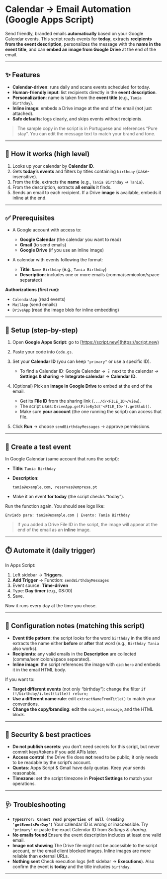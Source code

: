 # Calendar → Email Automation (Google Apps Script)

Send friendly, branded emails **automatically** based on your Google Calendar events.
This script reads events for **today**, extracts **recipients from the event description**, personalizes the message with the **name in the event title**, and can **embed an image from Google Drive** at the end of the email.

---

## ✨ Features

* **Calendar-driven**: runs daily and scans events scheduled for today.
* **Human-friendly input**: list recipients directly in the **event description**.
* **Personalization**: name is taken from the **event title** (e.g., `Tania Birthday`).
* **Inline image**: embeds a Drive image at the end of the email (not just attached).
* **Safe defaults**: logs clearly, and skips events without recipients.

> The sample copy in the script is in Portuguese and references “Pure stay”.
> You can edit the message text to match your brand and tone.

---

## 🧩 How it works (high level)

1. Looks up your calendar by **Calendar ID**.
2. Gets **today’s events** and filters by titles containing `birthday` (case-insensitive).
3. From the title, extracts the **name** (e.g., `Tania Birthday` → `Tania`).
4. From the description, extracts **all emails** it finds.
5. Sends an email to each recipient. If a Drive **image** is available, embeds it inline at the end.

---

## ✅ Prerequisites

* A Google account with access to:

  * **Google Calendar** (the calendar you want to read)
  * **Gmail** (to send emails)
  * **Google Drive** (if you use an inline image)
* A calendar with events following the format:

  * **Title**: `Name Birthday` (e.g., `Tania Birthday`)
  * **Description**: includes one or more emails (comma/semicolon/space separated)

**Authorizations (first run):**

* `CalendarApp` (read events)
* `MailApp` (send emails)
* `DriveApp` (read the image blob for inline embedding)

---

## 🚀 Setup (step-by-step)

1. Open **Google Apps Script**: go to [https://script.new](https://script.new)
2. Paste your code into `Code.gs`.
3. Set your **Calendar ID** (you can keep `"primary"` or use a specific ID).

   * To find a Calendar ID: Google Calendar → **⋮** next to the calendar → **Settings & sharing** → **Integrate calendar** → **Calendar ID**.
4. (Optional) Pick an **image in Google Drive** to embed at the end of the email.

   * Get its **File ID** from the sharing link (`.../d/<FILE_ID>/view`).
   * The script uses: `DriveApp.getFileById('<FILE_ID>').getBlob()`.
   * Make sure **your account** (the one running the script) can access that file.
5. Click **Run** → choose `sendBirthdayMessages` → approve permissions.

---

## 🧪 Create a test event

In Google Calendar (same account that runs the script):

* **Title**: `Tania Birthday`
* **Description**:

  ```
  tania@example.com, reservas@empresa.pt
  ```
* Make it an event **for today** (the script checks “today”).

Run the function again. You should see logs like:

```
Enviado para: tania@example.com | Evento: Tania Birthday
```

> If you added a Drive File ID in the script, the image will appear at the end of the email as an **inline** image.

---

## ⏱️ Automate it (daily trigger)

In Apps Script:

1. Left sidebar → **Triggers**.
2. **Add Trigger** → Function: `sendBirthdayMessages`
3. Event source: **Time-driven**
4. Type: **Day timer** (e.g., 08:00)
5. Save.

Now it runs every day at the time you chose.

---

## 🔧 Configuration notes (matching this script)

* **Event title pattern**: the script looks for the word `birthday` in the title and extracts the name either **before** or **after** that word (e.g., `Birthday Tania` also works).
* **Recipients**: any valid emails in the **Description** are collected (comma/semicolon/space separated).
* **Inline image**: the script references the image with `cid:hero` and embeds it in the email HTML body.

If you want to:

* **Target different events** (not only “birthday”): change the filter `if (!/birthday/i.test(title)) return;`
* **Use a different name rule**: edit `extractNameFromTitle()` to match your conventions.
* **Change the copy/branding**: edit the `subject`, `message`, and the HTML block.

---

## 🔐 Security & best practices

* **Do not publish secrets**: you don’t need secrets for this script, but never commit keys/tokens if you add APIs later.
* **Access control**: the Drive file does **not** need to be public; it only needs to be readable by the script’s account.
* **Quotas**: Apps Script & Gmail have daily quotas. Keep your sends reasonable.
* **Timezone**: set the script timezone in **Project Settings** to match your operations.

---

## 🩺 Troubleshooting

* **`TypeError: Cannot read properties of null (reading 'getEventsForDay')`**
  Your calendar ID is wrong or inaccessible. Try `"primary"` or paste the exact Calendar ID from *Settings & sharing*.
* **No emails found**
  Ensure the event description includes at least one valid email.
* **Image not showing**
  The Drive file might not be accessible to the script account, or the email client blocked images. Inline images are more reliable than external URLs.
* **Nothing sent**
  Check execution logs (left sidebar → **Executions**). Also confirm the event is **today** and the title includes `birthday`.

---

